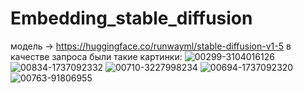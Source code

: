 # Embedding_stable_diffusion
модель -> https://huggingface.co/runwayml/stable-diffusion-v1-5
в качестве запроса были такие картинки: 
![00299-3104016126](https://github.com/ttekcor/Embedding_stable_diffusion/assets/85117608/25a80f9c-bb76-4d4e-a675-274e1c395eba)
![00834-1737092332](https://github.com/ttekcor/Embedding_stable_diffusion/assets/85117608/d2c5da63-3ca9-46a0-b5b0-b060cc0cc6f0)
![00710-3227998234](https://github.com/ttekcor/Embedding_stable_diffusion/assets/85117608/5683e815-3c57-4a85-9a1d-206149851bb7)
![00694-1737092320](https://github.com/ttekcor/Embedding_stable_diffusion/assets/85117608/6188c9ca-8797-4b9b-9bb2-6886348b1205)
![00763-91806955](https://github.com/ttekcor/Embedding_stable_diffusion/assets/85117608/3551e9a5-5c3e-4a9e-a0a5-ba9f428a36f6)

